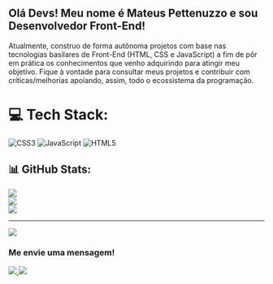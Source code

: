 ## Olá Devs! Meu nome é Mateus Pettenuzzo e sou Desenvolvedor Front-End!
Atualmente, construo de forma autônoma projetos com base nas tecnologias basilares de Front-End (HTML, CSS e JavaScript) a fim de pôr em prática os conhecimentos que venho adquirindo para atingir meu objetivo. Fique à vontade para consultar meus projetos e contribuir com críticas/melhorias apoiando, assim, todo o ecossistema da programação.
<br>


# 💻 Tech Stack:
![CSS3](https://img.shields.io/badge/css3-%231572B6.svg?style=for-the-badge&logo=css3&logoColor=white) ![JavaScript](https://img.shields.io/badge/javascript-%23323330.svg?style=for-the-badge&logo=javascript&logoColor=%23F7DF1E) ![HTML5](https://img.shields.io/badge/html5-%23E34F26.svg?style=for-the-badge&logo=html5&logoColor=white)

## 📊 GitHub Stats:
![](https://github-readme-stats.vercel.app/api?username=mpnmateus&theme=dark&hide_border=false&include_all_commits=false&count_private=false)<br/>
![](https://github-readme-streak-stats.herokuapp.com/?user=mpnmateus&theme=dark&hide_border=false)<br/>
![](https://github-readme-stats.vercel.app/api/top-langs/?username=mpnmateus&theme=dark&hide_border=false&include_all_commits=false&count_private=false&layout=compact)

---
[![](https://visitcount.itsvg.in/api?id=mpnmateus&icon=0&color=0)](https://visitcount.itsvg.in)

<!-- Proudly created with GPRM ( https://gprm.itsvg.in ) -->
### Me envie uma mensagem!
<div>
  
  <a href = "mailto:mpnmateus@gmail.com"><img src="https://img.shields.io/badge/-Gmail-%23333?style=for-the-badge&logo=gmail&logoColor=white" target="_blank">
      <a href="https://www.linkedin.com/in/mateuspettenuzzo/" target="_blank"><img src="https://img.shields.io/badge/-LinkedIn-%230077B5?style=for-the-badge&logo=linkedin&logoColor=white" target="_blank"></a> 
</div>
